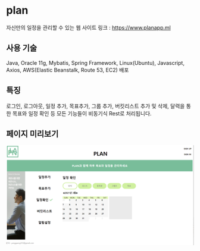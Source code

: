# plan
자신만의 일정을 관리할 수 있는 웹 사이트
링크 : https://www.planapp.ml

## 사용 기술
Java, Oracle 11g, Mybatis, Spring Framework, Linux(Ubuntu), Javascript, Axios, AWS(Elastic Beanstalk, Route 53, EC2) 배포

## 특징
로그인, 로그아웃, 일정 추가, 목표추가, 그룹 추가, 버킷리스트 추가 및 삭제, 달력을 통한 목표와 일정 확인 등
모든 기능들이 비동기식 Rest로 처리됩니다.

## 페이지 미리보기
![미리보기](plan-web.png)
